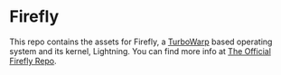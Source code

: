 # Firefly
This repo contains the assets for Firefly, a [TurboWarp](https://github.com/TurboWarp/) based operating system and its kernel, Lightning.
You can find more info at [The Official Firefly Repo](https://github.com/The-Firefly-Team/Firefly/).
